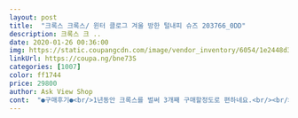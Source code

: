 ```yaml
---
layout: post 
title:  "크록스 크록스/ 윈터 클로그 겨울 방한 털내피 슈즈 203766_0DD" 
description: 크록스 크 ..
date: 2020-01-26 00:36:00 
img: https://static.coupangcdn.com/image/vendor_inventory/6054/1e2448d3b5cec61ffd75b60ac5d8d16c794e691677b4c464c59f69250098.jpg 
linkUrl: https://coupa.ng/bne73S 
categories: [1007] 
color: ff1744 
price: 29800 
author: Ask View Shop 
cont:  "●구매후기●<br/>1년동안 크록스를 벌써 3개째 구매할정도로 편하네요.<br/><br/>따뜻한 겨울 보냈어요<br/>바로 찾아보니 저렴이로 잘 샀네요<br/>발볼은적당하나 사이즈는 한치수위로사시면 될듯하네요.<br/>.<br/><br/>배송빠르고 색감조으고 한겨울도따뜻하게 신을수잇는 아이템.<br/>.<br/><br/>암튼따뜻하네요<br/>오프라인으로 4만원대에 살뻔한걸<br/>좋아요<br/>크록스는 사랑입니다.<br/><br/>털신은 보온성도 좋아서 운동화 신는법을 잊은지 오래입니다.<br/><br/>" 
---
```


